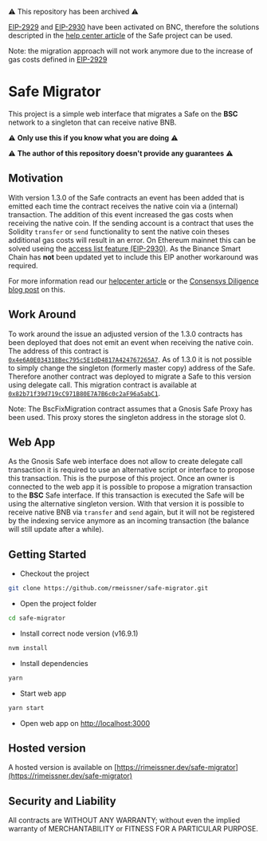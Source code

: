 :warning: This repository has been archived :warning:

[EIP-2929](https://eips.ethereum.org/EIPS/eip-2929) and [EIP-2930](https://eips.ethereum.org/EIPS/eip-2930) have been activated on BNC, therefore the solutions descripted in the [help center article](https://help.safe.global/en/articles/40813-why-can-t-i-transfer-eth-from-a-contract-into-a-safe) of the Safe project can be used.

Note: the migration approach will not work anymore due to the increase of gas costs defined in [EIP-2929](https://eips.ethereum.org/EIPS/eip-2929)

# Safe Migrator

This project is a simple web interface that migrates a Safe on the **BSC** network to a singleton that can receive native BNB.

:warning: **Only use this if you know what you are doing** :warning:

:warning: **The author of this repository doesn't provide any guarantees** :warning:

## Motivation

With version 1.3.0 of the Safe contracts an event has been added that is emitted each time the contract receives the native coin via a (internal) transaction. The addition of this event increased the gas costs when receiving the native coin. If the sending account is a contract that uses the Solidity `transfer` or `send` functionality to sent the native coin theses additional gas costs will result in an error. On Ethereum mainnet this can be solved useing the [access list feature (EIP-2930)](https://eips.ethereum.org/EIPS/eip-2930). As the Binance Smart Chain has **not** been updated yet to include this EIP another workaround was required.

For more information read our [helpcenter article](https://help.gnosis-safe.io/en/articles/5249851-why-can-t-i-transfer-eth-from-a-contract-into-a-safe) or the [Consensys Diligence blog post](https://consensys.net/diligence/blog/2019/09/stop-using-soliditys-transfer-now/) on this.

## Work Around

To work around the issue an adjusted version of the 1.3.0 contracts has been deployed that does not emit an event when receiving the native coin. The address of this contract is [`0x4e6A0E034318Bec795c5E1dD4817A424767265A7`](https://www.bscscan.com/address/0x4e6A0E034318Bec795c5E1dD4817A424767265A7#code). As of 1.3.0 it is not possible to simply change the singleton (formerly master copy) address of the Safe. Therefore another contract was deployed to migrate a Safe to this version using delegate call. This migration contract is available at [`0x82b71f39d719cC971B80E7A7B6c0c2aF96a5abC1`](https://www.bscscan.com/address/0x82b71f39d719cC971B80E7A7B6c0c2aF96a5abC1#code).

Note: The BscFixMigration contract assumes that a Gnosis Safe Proxy has been used. This proxy stores the singleton address in the storage slot 0.

## Web App

As the Gnosis Safe web interface does not allow to create delegate call transaction it is required to use an alternative script or interface to propose this transaction. This is the purpose of this project. Once an owner is connected to the web app it is possible to propose a migration transaction to the **BSC** Safe interface. If this transaction is executed the Safe will be using the alternative singleton version. With that version it is possible to receive native BNB via `transfer` and `send` again, but it will not be registered by the indexing service anymore as an incoming transaction (the balance will still update after a while).

## Getting Started

* Checkout the project
```sh
git clone https://github.com/rmeissner/safe-migrator.git
```

* Open the project folder
```sh
cd safe-migrator
```

* Install correct node version (v16.9.1)
```sh
nvm install
```

* Install dependencies
```sh
yarn
```

* Start web app
```sh
yarn start
```

* Open web app on [http://localhost:3000](http://localhost:3000)

## Hosted version

A hosted version is available on [https://rimeissner.dev/safe-migrator](https://rimeissner.dev/safe-migrator)


## Security and Liability
All contracts are WITHOUT ANY WARRANTY; without even the implied warranty of MERCHANTABILITY or FITNESS FOR A PARTICULAR PURPOSE.
